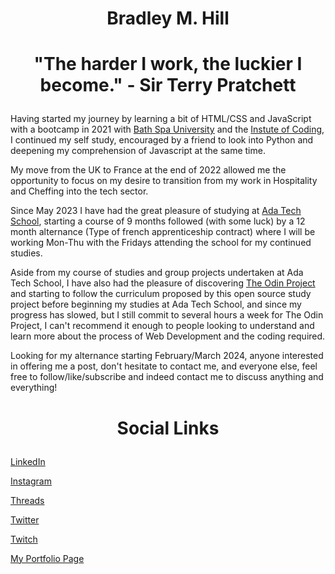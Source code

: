 
# <p align="center">Bradley M. Hill</p>
  

# <p align="center">"The harder I work, the luckier I become." - Sir Terry Pratchett</p>

    
Having started my journey by learning a bit of HTML/CSS and JavaScript with a bootcamp in 2021 with [Bath Spa University](https://www.bathspa.ac.uk/courses/short-courses/skills-bootcamps/) and the [Instute of Coding](https://instituteofcoding.org/), I continued my self study, encouraged by a friend to look into Python and deepening my comprehension of Javascript at the same time.

My move from the UK to France at the end of 2022 allowed me the opportunity to focus on my desire to transition from my work in Hospitality and Cheffing into the tech sector.

Since May 2023 I have had the great pleasure of studying at [Ada Tech School](https://adatechschool.fr/), starting a course of 9 months followed (with some luck) by a 12 month alternance (Type of french apprenticeship contract) where I will be working Mon-Thu with the Fridays attending the school for my continued studies.

Aside from my course of studies and group projects undertaken at Ada Tech School, I have also had the pleasure of discovering [The Odin Project](https://www.theodinproject.com) and starting to follow the curriculum proposed by this open source study project before beginning my studies at Ada Tech School, and since my progress has slowed, but I still commit to several hours a week for The Odin Project, I can't recommend it enough to people looking to understand and learn more about the process of Web Development and the coding required.

Looking for my alternance starting February/March 2024, anyone interested in offering me a post, don't hesitate to contact me, and everyone else, feel free to follow/like/subscribe and indeed contact me to discuss anything and everything!




# <p align="center">Social Links</p>

 [LinkedIn ](https://www.linkedin.com/in/bradley-michael-hill/)

[Instagram](https://www.instagram.com/hill.bradley/)
        
[Threads](https://www.threads.net/@hill.bradley)
        
[Twitter](https://twitter.com/KingmObYojimbo)

[Twitch](https://www.twitch.tv/kingmobyojimbo)

[My Portfolio Page](https://www.bradley-hill.me/)
  
    
